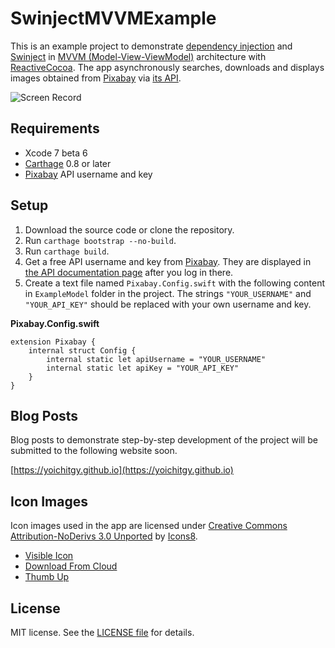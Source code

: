 # SwinjectMVVMExample

This is an example project to demonstrate [dependency injection](https://en.wikipedia.org/wiki/Dependency_injection) and [Swinject](https://github.com/Swinject/Swinject) in [MVVM (Model-View-ViewModel)](https://en.wikipedia.org/wiki/Model_View_ViewModel) architecture with [ReactiveCocoa](https://github.com/ReactiveCocoa/ReactiveCocoa). The app asynchronously searches, downloads and displays images obtained from [Pixabay](https://pixabay.com) via [its API](https://pixabay.com/api/docs/).

![Screen Record](Assets/ScreenRecord.gif)

## Requirements

- Xcode 7 beta 6
- [Carthage](https://github.com/Carthage/Carthage) 0.8 or later
- [Pixabay](https://pixabay.com/api/docs/) API username and key

## Setup

1. Download the source code or clone the repository.
2. Run `carthage bootstrap --no-build`.
2. Run `carthage build`.
3. Get a free API username and key from [Pixabay](https://pixabay.com/). They are displayed in [the API documentation page](https://pixabay.com/api/docs/) after you log in there.
4. Create a text file named `Pixabay.Config.swift` with the following content in `ExampleModel` folder in the project. The strings `"YOUR_USERNAME"` and `"YOUR_API_KEY"` should be replaced with your own username and key.

**Pixabay.Config.swift**

    extension Pixabay {
        internal struct Config {
            internal static let apiUsername = "YOUR_USERNAME"
            internal static let apiKey = "YOUR_API_KEY"
        }
    }

## Blog Posts

Blog posts to demonstrate step-by-step development of the project will be submitted to the following website soon.

[https://yoichitgy.github.io](https://yoichitgy.github.io)

## Icon Images

Icon images used in the app are licensed under [Creative Commons Attribution-NoDerivs 3.0 Unported](https://creativecommons.org/licenses/by-nd/3.0/) by [Icons8](https://icons8.com).

- [Visible Icon](http://ic8.link/986)
- [Download From Cloud](http://ic8.link/4717)
- [Thumb Up](http://ic8.link/2744)

## License

MIT license. See the [LICENSE file](LICENSE.txt) for details.
